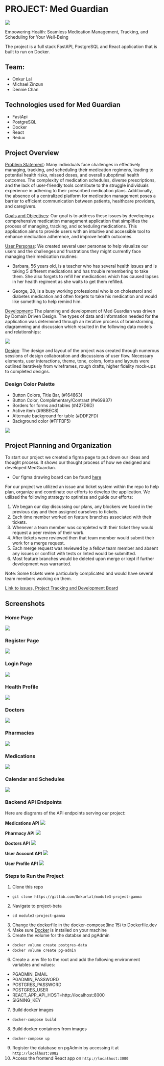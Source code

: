 # PROJECT: Med Guardian

![](docs/images/Med%20Guardian%20logo.png)

Empowering Health: Seamless Medication Management, Tracking, and Scheduling for Your Well-Being

The project is a full stack FastAPI, PostgreSQL and React application that is built to run on Docker.

## Team:

- Onkur Lal
- Michael Zinzun
- Dennie Chan

## Technologies used for Med Guardian

- FastApi
- PostgreSQL
- Docker
- React
- Redux

## Project Overview

<ins>Problem Statement</ins>: Many individuals face challenges in effectively managing, tracking, and scheduling their medication regimens, leading to potential health risks, missed doses, and overall suboptimal health outcomes. The complexity of medication schedules, diverse prescriptions, and the lack of user-friendly tools contribute to the struggle individuals experience in adhering to their prescribed medication plans. Additionally, the absence of a centralized platform for medication management poses a barrier to efficient communication between patients, healthcare providers, and caregivers.

<ins>Goals and Objectives</ins>: Our goal is to address these issues by developing a comprehensive medication management application that simplifies the process of managing, tracking, and scheduling medications. This application aims to provide users with an intuitive and accessible tool to enhance medication adherence, and improve health outcomes.

<ins>User Personas</ins>: We created several user personae to help visualize our users and the challenges and frustrations they might currently face managing their medication routines:

- Barbara, 56 years old, is a teacher who has several health issues and is taking 5 different medications and has trouble remembering to take them. She also forgets to refill her medications which has caused lapses in her health regiment as she waits to get them refilled.

- George, 28, is a busy working professional who is on cholesterol and diabetes medication and often forgets to take his medication and would like something to help remind him.

<ins>Development</ins>: The planning and development of Med Guardian was driven by Domain Driven Design. The types of data and information needed for the application was determined through an iterative process of brainstorming, diagramming and discussion which resulted in the following data models and relationships:

![](docs/images/API-Design-web.png)

<ins>Design</ins>: The design and layout of the project was created through numerous sessions of design collaboration and discussions of user flow. Necessary elements, user interactions, theme, tone, colors, fonts and layouts were outlined iteratively from wireframes, rough drafts, higher fidelity mock-ups to completed designs.

### Design Color Palette

- Button Colors, Title Bar, (#164863)
- Button Color, Complimentary/Contrast (#e69937)
- Borders for forms and tables (#427D9D)
- Active item (#9BBEC8)
- Alternate background for table (#DDF2FD)
- Background color (#FFFBF5)

![](docs/images/Palette.png)

## Project Planning and Organization

To start our project we created a figma page to put down our ideas and thought process. It shows our thought process of how we designed and developed MedGuardian.

- Our figma drawing board can be found [here](https://www.figma.com/file/A9pFlC4pgr8QC4ZTZWG6Zk/Medical?type=whiteboard&node-id=0%3A1&t=DroqqcAyiWyinWWu-1)

For our project we utilized an issue and ticket system within the repo to help plan, organize and coordinate our efforts to develop the application. We utilized the following strategy to optimize and guide our efforts:

1. We began our day discussing our plans, any blockers we faced in the previous day and then assigned ourselves to tickets.
2. Each time member worked on feature branches associated with their tickets.
3. Whenever a team member was completed with their ticket they would request a peer review of their work.
4. After tickets were reviewed then that team member would submit their work for a merge request.
5. Each merge request was reviewed by a fellow team member and absent any issues or conflict with tests or linted would be submitted.
6. Most feature branches would be deleted upon merge or kept if further development was warranted.

Note: Some tickets were particularly complicated and would have several team members working on them.

[Link to issues, Project Tracking and Development Board](https://gitlab.com/Onkurlal/module3-project-gamma/-/boards)

## Screenshots

### Home Page

![](docs/images/Home-Page.jpg)

### Register Page

![](docs/images/Register.jpg)

### Login Page

![](docs/images/Login.jpg)

### Health Profile

![](docs/images/Health-Profile.jpg)

### Doctors

![](docs/images/Doctors.jpg)

### Pharmacies

![](docs/images/Pharmacies.jpg)

### Medications

![](docs/images/Medications.jpg)

### Calendar and Schedules

![](docs/images/Calendar-01.jpg)

### Backend API Endpoints

Here are diagrams of the API endpoints serving our project:

**Medications API**
![](docs/images/Medications-endpoints-web.png)

**Pharmacy API**
![](docs/images/Pharmacy-endpoints-web.png)

**Doctors API**
![](docs/images/Doctors-endpoints-web.png)

**User Account API**
![](docs/images/user-account-endpoints-web.png)

**User Profile API**
![](docs/images/user-profile-endpoints-web.png)

### Steps to Run the Project

1. Clone this repo

- `git clone https://gitlab.com/Onkurlal/module3-project-gamma`

2. Navigate to project-beta

- `cd module3-project-gamma`

3. Change the dockerfile in the docker-compose(line 15) to Dockerfile.dev
4. Make sure [Docker](https://www.docker.com/get-started/) is installed on your machine
5. Create the volume for the databse and pgAdmin

- `docker volume create postgres-data`
- `docker volume create pg-admin`

6. Create a .env file to the root and add the following environment variables and values:

- PGADMIN_EMAIL
- PGADMIN_PASSWORD
- POSTGRES_PASSWORD
- POSTGRES_USER
- REACT_APP_API_HOST=http://localhost:8000
- SIGNING_KEY

7. Build docker images

- `docker-compose build`

8. Build docker containers from images

- `docker-compose up`

9. Register the database on pgAdmin by accessing it at `http://localhost:8082`
10. Access the frontend React app on `http://localhost:3000`
